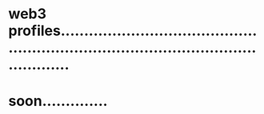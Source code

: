 # web3 profiles............................................................................................................
# soon..............
